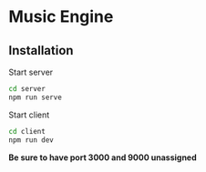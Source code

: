 # Music Engine

## Installation

Start server

```bash
cd server
npm run serve
```

Start client

```bash
cd client
npm run dev
```

**Be sure to have port 3000 and 9000 unassigned**
